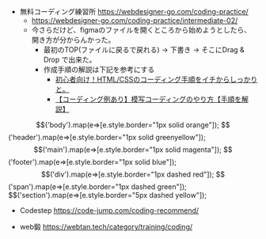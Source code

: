 - 無料コーディング練習所
<https://webdesigner-go.com/coding-practice/>
  - <https://webdesigner-go.com/coding-practice/intermediate-02/>
  - 今さらだけど、figmaのファイルを開くところから始めようとしたら、開き方が分からんかった。
    - 最初のTOP(ファイルに戻るで戻れる) → 下書き → そこにDrag & Drop で出来た。
    - 作成手順の解説は下記を参考にする
      - [初心者向け！HTML/CSSのコーディング手順をイチからしっかりと。](https://www.webcreatorbox.com/blog/html-css-coding-steps)
      - [【コーディング例あり】模写コーディングのやり方【手順を解説】](https://code-jump.com/coding-step/)

$$('body').map(e=>[e.style.border="1px solid orange"]);
$$('header').map(e=>[e.style.border="1px solid greenyellow"]);
$$('main').map(e=>[e.style.border="1px solid magenta"]);
$$('footer').map(e=>[e.style.border="1px solid blue"]);
$$('div').map(e=>[e.style.border="1px dashed red"]);
$$('span').map(e=>[e.style.border="1px dashed green"]);
$$('section').map(e=>[e.style.border="5px dashed yellow"]);

- Codestep
<https://code-jump.com/coding-recommend/>

- web鍛
<https://webtan.tech/category/training/coding/>

